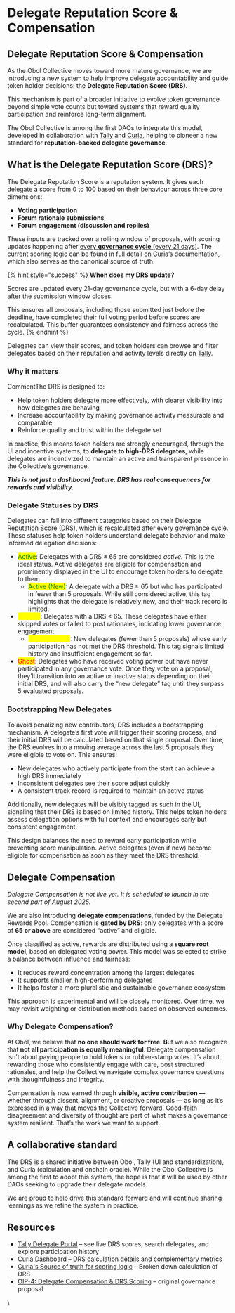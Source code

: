 # Delegate Reputation Score & Compensation

## Delegate Reputation Score & Compensation

As the Obol Collective moves toward more mature governance, we are introducing a new system to help improve delegate accountability and guide token holder decisions: the **Delegate Reputation Score (DRS)**.

This mechanism is part of a broader initiative to evolve token governance beyond simple vote counts but toward systems that reward quality participation and reinforce long-term alignment.

The Obol Collective is among the first DAOs to integrate this model, developed in collaboration with [Tally](https://www.tally.xyz/) and [Curia](https://obol.curiahub.xyz/delegate), helping to pioneer a new standard for **reputation-backed delegate governance**.

## What is the Delegate Reputation Score (DRS)? <a href="#what-is-the-delegate-reputation-score-drs" id="what-is-the-delegate-reputation-score-drs"></a>

The Delegate Reputation Score is a reputation system. It gives each delegate a score from 0 to 100 based on their behaviour across three core dimensions:

* **Voting participation**
* **Forum rationale submissions**
* **Forum engagement (discussion and replies)**

These inputs are tracked over a rolling window of proposals, with scoring updates happening after [every **governance cycle** (every 21 days)](https://app.gitbook.com/o/lLbkJAnrBqjBjKugNPzM/s/ym0xLVqLq5ZCK1Q02khi/community-and-governance/governance/token-house#token-house-governance-proposal-process). The current scoring logic can be found in full detail on [Curia’s documentation](https://www.notion.so/DRS-v1-Implementation-Spec-Public-20f5e0b4886180219fcbfb8a2531264f), which also serves as the canonical source of truth.

{% hint style="success" %}
**When does my DRS update?**

Scores are updated every 21-day governance cycle, but with a 6-day delay after the submission window closes.

This ensures all proposals, including those submitted just before the deadline, have completed their full voting period before scores are recalculated. This buffer guarantees consistency and fairness across the cycle.
{% endhint %}

Delegates can view their scores, and token holders can browse and filter delegates based on their reputation and activity levels directly on [Tally](https://www.tally.xyz/gov/obol/delegates).

### Why it matters <a href="#why-it-matters" id="why-it-matters"></a>

CommentThe DRS is designed to:

* Help token holders delegate more effectively, with clearer visibility into how delegates are behaving
* Increase accountability by making governance activity measurable and comparable
* Reinforce quality and trust within the delegate set

In practice, this means token holders are strongly encouraged, through the UI and incentive systems, to **delegate to high-DRS delegates**, while delegates are incentivized to maintain an active and transparent presence in the Collective’s governance.

_**This is not just a dashboard feature. DRS has real consequences for rewards and visibility.**_

### Delegate Statuses by DRS

Delegates can fall into different categories based on their Delegate Reputation Score (DRS), which is recalculated after every governance cycle. These statuses help token holders understand delegate behavior and make informed delegation decisions:

* <mark style="color:green;">Active</mark>: Delegates with a DRS ≥ 65 are considered _active. &#x54;_&#x68;is is the ideal status. Active delegates are eligible for compensation and prominently displayed in the UI to encourage token holders to delegate to them.
  * <mark style="color:green;">Active (New)</mark>: A delegate with a DRS ≥ 65 but who has participated in fewer than 5 proposals. While still considered active, this tag highlights that the delegate is relatively new, and their track record is limited.
* <mark style="color:yellow;">Inactive</mark>: Delegates with a DRS < 65. These delegates have either skipped votes or failed to post rationales, indicating lower governance engagement.
  * <mark style="color:yellow;">Inactive (New)</mark>: New delegates (fewer than 5 proposals) whose early participation has not met the DRS threshold. This tag signals limited history and insufficient engagement so far.
* <mark style="color:red;">Ghost</mark>: Delegates who have received voting power but have never participated in any governance vote. Once they vote on a proposal, they’ll transition into an active or inactive status depending on their initial DRS, and will also carry the “new delegate” tag until they surpass 5 evaluated proposals.

### Bootstrapping New Delegates

To avoid penalizing new contributors, DRS includes a bootstrapping mechanism. A delegate’s first vote will trigger their scoring process, and their initial DRS will be calculated based on that single proposal. Over time, the DRS evolves into a moving average across the last 5 proposals they were eligible to vote on. This ensures:

* New delegates who actively participate from the start can achieve a high DRS immediately
* Inconsistent delegates see their score adjust quickly
* A consistent track record is required to maintain an active status

Additionally, new delegates will be visibly tagged as such in the UI, signaling that their DRS is based on limited history. This helps token holders assess delegation options with full context and encourages early but consistent engagement.

This design balances the need to reward early participation while preventing score manipulation. Active delegates (even if new) become eligible for compensation as soon as they meet the DRS threshold.

## Delegate Compensation

_Delegate Compensation is not live yet. It is scheduled to launch in the second part of August 2025._

We are also introducing **delegate compensations**, funded by the Delegate Rewards Pool. Compensation is **gated by DRS**: only delegates with a score of **65 or above** are considered “active” and eligible.

Once classified as active, rewards are distributed using a **square root model**, based on delegated voting power. This model was selected to strike a balance between influence and fairness:

* It reduces reward concentration among the largest delegates
* It supports smaller, high-performing delegates
* It helps foster a more pluralistic and sustainable governance ecosystem

This approach is experimental and will be closely monitored. Over time, we may revisit weighting or distribution methods based on observed outcomes.

### **Why Delegate Compensation?**

At Obol, we believe that **no one should work for free. B**ut we also recognize that **not all participation is equally meaningful**. Delegate compensation isn’t about paying people to hold tokens or rubber-stamp votes. It’s about rewarding those who consistently engage with care, post structured rationales, and help the Collective navigate complex governance questions with thoughtfulness and integrity.

Compensation is now earned through **visible, active contribution —** whether through dissent, alignment, or creative proposals — as long as it’s expressed in a way that moves the Collective forward. Good-faith disagreement and diversity of thought are part of what makes a governance system resilient. That’s the work we want to support.

## A collaborative standard

The DRS is a shared initiative between Obol, Tally (UI and standardization), and Curia (calculation and onchain oracle). While the Obol Collective is among the first to adopt this system, the hope is that it will be used by other DAOs seeking to upgrade their delegate models.

We are proud to help drive this standard forward and will continue sharing learnings as we refine the system in practice.

## Resources

* [Tally Delegate Portal](https://www.tally.xyz/gov/obol/delegates) – see live DRS scores, search delegates, and explore participation history
* [Curia Dashboard](https://obol.curiahub.xyz/delegate) – DRS calculation details and complementary metrics
* [Curia's Source of truth for scoring logic](https://www.notion.so/DRS-v1-Implementation-Spec-Public-20f5e0b4886180219fcbfb8a2531264f) – Broken down calculation of DRS
* [OIP-4: Delegate Compensation & DRS Scoring](https://community.obol.org/t/oip-4-delegate-compensation-and-delegate-reputation-score-integration-for-stobol/522) – original governance proposal

\
